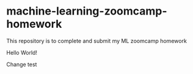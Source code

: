 # machine-learning-zoomcamp-homework
This repository is to complete and submit my ML zoomcamp homework

Hello World!

Change test